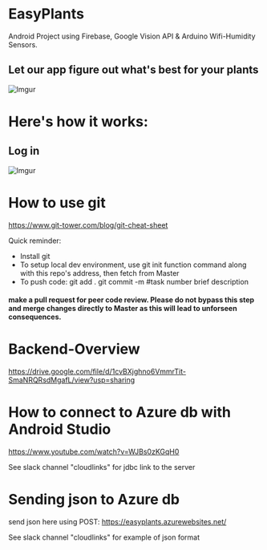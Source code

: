# EasyPlants
Android Project using Firebase, Google Vision API & Arduino Wifi-Humidity Sensors.

## Let our app figure out what's best for your plants
![Imgur](https://i.imgur.com/KblHKoP.gif)

# Here's how it works: 
## Log in 

![Imgur](https://i.imgur.com/nh0wp2t.gif)



# How to use git
https://www.git-tower.com/blog/git-cheat-sheet

Quick reminder: 
- Install git
- To setup local dev environment, use git init function command along with this repo's address, then fetch from Master
- To push code: 
git add .
git commit -m #task number brief description
#### make a pull request for peer code review. Please do not bypass this step and merge changes directly to Master as this will lead to unforseen consequences. 


# Backend-Overview

https://drive.google.com/file/d/1cvBXjghno6VmmrTit-SmaNRQRsdMgafL/view?usp=sharing


# How to connect to Azure db with Android Studio

https://www.youtube.com/watch?v=WJBs0zKGqH0

See slack channel "cloudlinks" for jdbc link to the server

# Sending json to Azure db

send json here using POST: https://easyplants.azurewebsites.net/

See slack channel "cloudlinks" for example of json format

